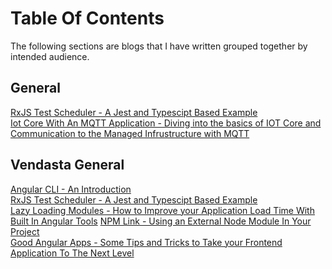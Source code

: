 # Table Of Contents
The following sections are blogs that I have written grouped together by intended audience.

## General

[RxJS Test Scheduler - A Jest and Typescipt Based Example](./rxjs-test-scheduler/rxjs_test_scheduler_with_jest.md)<br>
[Iot Core With An MQTT Application - Diving into the basics of IOT Core and Communication to the Managed Infrustructure with MQTT](./iot-core-mqtt/blog.md)<br>

## Vendasta General

[Angular CLI - An Introduction](./angular-cli/angular-cli.md)<br>
[RxJS Test Scheduler - A Jest and Typescipt Based Example](./rxjs-test-scheduler/rxjs_test_scheduler_with_jest.md)<br>
[Lazy Loading Modules - How to Improve your Application Load Time With Built In Angular Tools](./lazy-loading-modules/lazy-loaded-modules.md)
[NPM Link - Using an External Node Module In Your Project](./npm-link/npm-link.md)<br>
[Good Angular Apps - Some Tips and Tricks to Take your Frontend Application To The Next Level](./good-angular-apps/good-angular-apps.md)<br>
